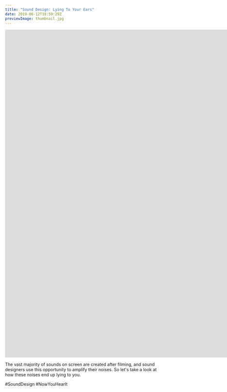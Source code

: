 ```yaml
---
title: "Sound Design: Lying To Your Ears"
date: 2019-06-12T18:59:29Z
previewImage: thumbnail.jpg
---
```


<iframe width="1920" height="1080" src="https://www.youtube.com/embed/Z7YGCG2M6V4" frameborder="0" allow="accelerometer; autoplay; clipboard-write; encrypted-media; gyroscope; picture-in-picture" allowfullscreen></iframe>

The vast majority of sounds on screen are created after filming, and sound designers use this opportunity to amplify their noises. So let's take a look at how these noises end up lying to you.

\#SoundDesign #NowYouHearIt